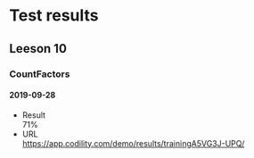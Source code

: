 # Test results
## Leeson 10

### CountFactors
#### 2019-09-28
- Result  
71%
- URL  
https://app.codility.com/demo/results/trainingA5VG3J-UPQ/